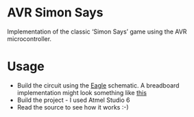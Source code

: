 AVR Simon Says
=================

Implementation of the classic ‘Simon Says’ game using the AVR microcontroller.

Usage
=====
* Build the circuit using the [Eagle](http://www.cadsoftusa.com/) schematic. A breadboard implementation might look something like [this](https://github.com/leonsodhi/Simon-Says/blob/master/AVR/breadboard.jpg)
* Build the project - I used Atmel Studio 6
* Read the source to see how it works :-)
